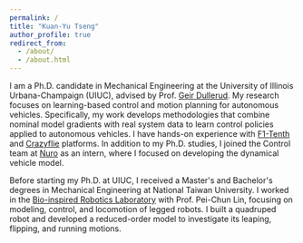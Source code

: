 ```yaml
---
permalink: /
title: "Kuan-Yu Tseng"
author_profile: true
redirect_from: 
  - /about/
  - /about.html
---
```


I am a Ph.D. candidate in Mechanical Engineering at the University of Illinois Urbana-Champaign (UIUC), advised by Prof. [Geir Dullerud](https://mechse.illinois.edu/people/profile/dullerud). My research focuses on learning-based control and motion planning for autonomous vehicles. Specifically, my work develops methodologies that combine nominal model gradients with real system data to learn control policies applied to autonomous vehicles. I have hands-on experience with [F1-Tenth](https://f1tenth.org/) and [Crazyflie](https://www.bitcraze.io/products/old-products/crazyflie-2-0/) platforms. In addition to my Ph.D. studies, I joined the Control team at [Nuro](https://www.nuro.ai/) as an intern, where I focused on developing the dynamical vehicle model.

Before starting my Ph.D. at UIUC, I received a Master's and Bachelor's degrees in Mechanical Engineering at National Taiwan University. I worked in the [Bio-inspired Robotics Laboratory](http://biorola.me.ntu.edu.tw/) with Prof. Pei-Chun Lin, focusing on modeling, control, and locomotion of legged robots. I built a quadruped robot and developed a reduced-order model to investigate its leaping, flipping, and running motions. 
